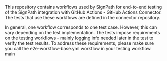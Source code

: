 This repository contains workflows used by SignPath for end-to-end testing of the SignPath integration with GitHub Actions - GitHub Actions Connector. The tests that use these workflows are defined in the connector repository.

In general, one workflow corresponds to one test case. However, this can vary depending on the test implementation. The tests impose requirements on the testing workflows - mainly logging info needed later in the test to verify the test results. To address these requirements, please make sure you call the e2e-workflow-base.yml workflow in your testing workflow.
main

